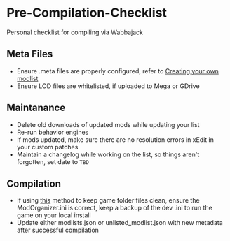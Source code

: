 # Pre-Compilation-Checklist

Personal checklist for compiling via Wabbajack


## Meta Files

- Ensure .meta files are properly configured, refer to [Creating your own modlist](https://github.com/wabbajack-tools/wabbajack#creating-your-own-modlist)
- Ensure LOD files are whitelisted, if uploaded to Mega or GDrive

## Maintanance

- Delete old downloads of updated mods while updating your list
- Re-run behavior engines
- If mods updated, make sure there are no resolution errors in xEdit in your custom patches
- Maintain a changelog while working on the list, so things aren't forgotten, set date to `TBD`

## Compilation

- If using [this](https://github.com/wabbajack-tools/wabbajack/wiki/Keeping-The-Game-Folder-Clean-(via-local-game-installs)) method to keep game folder files clean, ensure the ModOrganizer.ini is correct, keep a backup of the dev .ini to run the game on your local install
- Update either modlists.json or unlisted_modlist.json with new metadata after successful compilation
